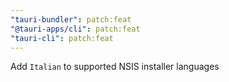 ```yaml
---
"tauri-bundler": patch:feat
"@tauri-apps/cli": patch:feat
"tauri-cli": patch:feat
---
```


Add `Italian` to supported NSIS installer languages
